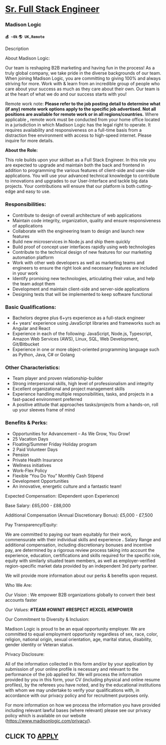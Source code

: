 # [Sr. Full Stack Engineer](https://www.remotewlb.com/apply/sr-full-stack-engineer-70800)  
### Madison Logic  
#### `💰 ~0k` `🌎 UK,Remote`  

Description

About Madison Logic:

  

Our team is reshaping B2B marketing and having fun in the process! As a truly global company, we take pride in the diverse backgrounds of our team. When joining Madison Logic, you are committing to giving 100% and always striving for more. Work with & learn from an incredible group of people who care about your success as much as they care about their own. Our team is at the heart of what we do and our success starts with you!

  

Remote work note: **Please refer to the job posting detail to determine what (if any) remote work options apply to the specific job advertised. Not all positions are available for remote work or in all regions/countries.** Where applicable **,** remote work must be conducted from your home office located in a jurisdiction in which Madison Logic has the legal right to operate. It requires availability and responsiveness on a full-time basis from a distraction free environment with access to high-speed internet. Please inquire for more details.

  

 **About the Role:**

This role builds upon your skillset as a Full Stack Engineer. In this role you are expected to upgrade and maintain both the back and frontend in addition to programming the various features of client-side and user-side applications. You will use your advanced technical knowledge to contribute to innovations and upgrades to our User-Interface and tackle big data projects. Your contributions will ensure that our platform is both cutting-edge and easy to use.

### Responsibilities:

  * Contribute to design of overall architecture of web applications
  * Maintain code integrity, organization, quality and ensure responsiveness of applications
  * Collaborate with the engineering team to design and launch new features
  * Build new microservices in Node.js and ship them quickly
  * Build proof of concept user interfaces rapidly using web technologies
  * Contribute to the technical design of new features for our marketing automation platform
  * Work with other web developers as well as marketing teams and engineers to ensure the right look and necessary features are included in your work
  * Identify promising new technologies, articulating their value, and help the team adopt them
  * Development and maintain client-side and server-side applications
  * Designing tests that will be implemented to keep software functional

### Basic Qualifications:

  * Bachelors degree plus 6+yrs experience as a full-stack engineer
  * 4+ years’ experience using JavaScript libraries and frameworks such as Angular and React
  * Experience in each of the following: JavaScript, Node.js, Typescript, Amazon Web Services (AWS), Linux, SQL, Web Development, Git/Bitbucket
  * Experience in one or more object-oriented programming language such as Python, Java, C# or Golang

### Other Characteristics:

  * Team player and proven relationship-builder
  * Strong interpersonal skills, high level of professionalism and integrity
  * Excellent organizational and project management skills
  * Experience handling multiple responsibilities, tasks, and projects in a fast-paced environment preferred
  * A positive attitude that approaches tasks/projects from a hands-on, roll up your sleeves frame of mind

### Benefits & Perks:

  * Opportunities for Advancement – As We Grow, You Grow! 
  * 25 Vacation Days
  * Floating/Summer Friday Holiday program 
  * 2 Paid Volunteer Days 
  * Pension
  * Private Health Insurance 
  * Wellness initiatives 
  * Work-Flex Policy 
  * Flexible “You Do You” Monthly Cash Stipend 
  * Development Opportunities 
  * An innovative, energetic culture and a fantastic team! 

Expected Compensation: (Dependent upon Experience)

Base Salary: £65,000 - £88,000

Additional Compensation (Annual Discretionary Bonus): £5,000 - £7,500

  

Pay Transparency/Equity:

We are committed to paying our team equitably for their work, commensurate with their individual skills and experience **.** Salary Range and additional compensation, including discretionary bonuses and incentive pay, are determined by a rigorous review process taking into account the experience, education, certifications and skills required for the specific role, equity with similarly situated team members, as well as employer-verified region-specific market data provided by an independent 3rd party partner.

We will provide more information about our perks & benefits upon request.

  

Who We Are:

  

_Our Vision_ : We empower B2B organizations globally to convert their best accounts faster

  

_Our Values:_ **#TEAM #OWNIT #RESPECT #EXCEL #EMPOWER**

  

Our Commitment to Diversity & Inclusion:

Madison Logic is proud to be an equal opportunity employer. We are committed to equal employment opportunity regardless of sex, race, color, religion, national origin, sexual orientation, age, marital status, disability, gender identity or Veteran status.

  

Privacy Disclosure:

All of the information collected in this form and/or by your application by submission of your online profile is necessary and relevant to the performance of the job applied for. We will process the information provided by you in this form, your CV (including physical and online resume profiles), by the referees you have noted, and by the educational institutions with whom we may undertake to verify your qualifications with, in accordance with our privacy policy and for recruitment purposes only.

  

For more information on how we process the information you have provided including relevant lawful bases (where relevant) please see our privacy policy which is available on our website (https://www.madisonlogic.com/privacy/).

  
## CLICK TO [APPLY](https://www.remotewlb.com/apply/sr-full-stack-engineer-70800)

